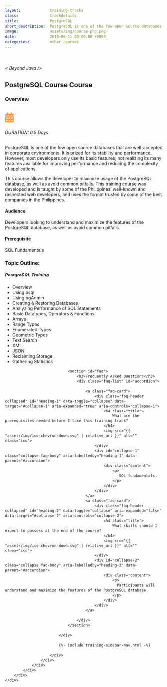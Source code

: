 ```yaml
---
layout:             training-tracks
class:              trackdetails
title:              PostgreSQL
short_description:  PostgreSQL is one of the few open source databases that are well-accepted in corporate environments. It is prized for its stability and performance.
image:              assets/img/course-php.png
date:               2018-06-11 08:00:00 +0800
categories:         other_courses
---
```

<div class="section-content">
    <div class="container-fluid auto-1110">
        <div class="row">
            <div class="col">
                <div class="panel-content">
                    <div class="title-section">
                        <img src="{{ "assets/img/title-software.png" | relative_url }}" alt="">
                        <div class="title">
                            <h6>
                                < Beyond Java />
                            </h6>
                            <h2>PostgreSQL Course Course</h2>
                        </div>
                    </div>
                    <div class="row" data-sticky-container>
                        <div class="track-panel">
                            <div class="track-content">
                                <section id="overview">
                                    <h3>Overview</h3>
                                    <img class="mb30 img-fluid" src="{{ "assets/img/java-course-cover.jpg" | relative_url }}" alt="">
                                    <div class="track-details">
                                        <div class="details mr40">
                                            <img src="/assets/img/ico-calendar.svg" alt="">
                                            <h6>DURATION: 0.5 Days</h6>
                                        </div>
                                    </div>
                                    <p>
                                        PostgreSQL is one of the few open source databases that are well-accepted in corporate environments. It is prized for its stability and performance. However, most developers only use its basic features, not realizing its many features available for improving performance and reducing the complexity of applications.
                                    </p>
                                    <p>
                                        This course allows the developer to maximize usage of the PostgreSQL database, as well as avoid common pitfalls. This training course was developed and is taught by some of the Philippines’ well-known and respected web developers, and uses the format trusted by some of the best companies in the Philippines.
                                    </p>
                                    <h4>
                                        Audience
                                    </h4>
                                    <p>
                                        Developers looking to understand and maximize the features of the PostgreSQL database, as well as avoid common pitfalls.
                                    </p>
                                    <h4>
                                        Prerequisite
                                    </h4>
                                    <p>
                                        SQL Fundamentals
                                    </p>
                                </section>
                                <section id="topic-outline">
                                    <h3>
                                        Topic Outline:
                                    </h3>
                                    <h5 class="course-title">PostgreSQL Training</h5>
                                    <ul class="course-outline">
                                        <li>Overview</li>
                                        <li>Using psql</li>
                                        <li>Using pgAdmin</li>
                                        <li>Creating & Restoring Databases</li>
                                        <li>Analyzing Performance of SQL Statements</li>
                                        <li>Basic Datatypes, Operators & Functions</li>
                                        <li>Arrays</li>
                                        <li>Range Types</li>
                                        <li>Enumerated Types</li>
                                        <li>Geometric Types</li>
                                        <li>Text Search</li>
                                        <li>XML</li>
                                        <li>JSON</li>
                                        <li>Reclaiming Storage</li>
                                        <li>Gathering Statistics</li>
                                    </ul>
                                </section>

                                <section id="faq">
                                    <h3>Frequently Asked Questions</h3>
                                    <div class="faq-list" id="accordion">

                                        <a class="faq-card">
                                            <div class="faq-header collapsed" id="heading-1" data-toggle="collapse" data-target="#collapse-1" aria-expanded="true" aria-controls="collapse-1">
                                                <h4 class="title">
                                                    What are the prerequisites needed before I take this training track?
                                                </h4>
                                                <img src="{{ "assets/img/ico-chevron-down.svg" | relative_url }}" alt="" class="ico">
                                            </div>
                                            <div id="collapse-1" class="collapse faq-body" aria-labelledby="heading-1" data-parent="#accordion">
                                                <div class="content">
                                                    <p>
                                                       SQL fundamentals.
                                                    </p>
                                                </div>
                                            </div>
                                        </a>
                                        <a class="faq-card">
                                            <div class="faq-header collapsed" id="heading-2" data-toggle="collapse" aria-expanded="false" data-target="#collapse-2" aria-controls="collapse-2">
                                                <h4 class="title">
                                                    What skills should I expect to possess at the end of the course?
                                                </h4>
                                                <img src="{{ "assets/img/ico-chevron-down.svg" | relative_url }}" alt="" class="ico">
                                            </div>
                                            <div id="collapse-2" class="collapse faq-body" aria-labelledby="heading-2" data-parent="#accordion">
                                                <div class="content">
                                                    <p>
                                                      Participants will understand and maximize the features of the PostgreSQL database.
                                                    </p>
                                                </div>
                                            </div>
                                        </a>

                                    </div>
                                </section>

                            </div>

                            {%- include training-sidebar-nav.html -%}

                        </div>
                    </div>
                </div>
            </div>
        </div>
    </div>
</div>